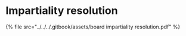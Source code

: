 # Impartiality resolution

{% file src="../../../.gitbook/assets/board impartiality resolution.pdf" %}
